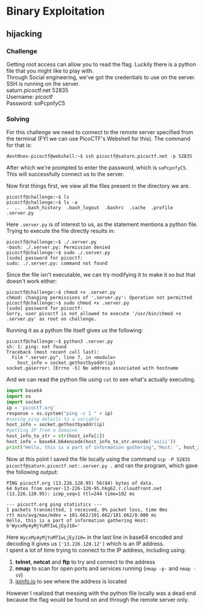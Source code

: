 # Binary Exploitation

## hijacking

### Challenge
Getting root access can allow you to read the flag. Luckily there is a python file that you might like to play with.  
Through Social engineering, we've got the credentials to use on the server. SSH is running on the server.  
saturn.picoctf.net 52835  
Username: picoctf  
Password: soPcpnfyC5  

### Solving
For this challenge we need to connect to the remote server specified from the terminal (FYI we can use PicoCTF's Webshell for this). The command for that is:
```
devt0nes-picoctf@webshell:~$ ssh picoctf@saturn.picoctf.net -p 52835
```
After which we're prompted to enter the password, which is `soPcpnfyC5`. This will successfully connect us to the server.  

Now first things first, we view all the files present in the directory we are.
```
picoctf@challenge:~$ ls
picoctf@challenge:~$ ls -a
.  ..  .bash_history  .bash_logout  .bashrc  .cache  .profile  .server.py
```

Here `.server.py` is of interest to us, as the statement mentions a python file.  
Trying to execute the file directly results in:
```
picoctf@challenge:~$ ./.server.py
-bash: ./.server.py: Permission denied
picoctf@challenge:~$ sudo ./.server.py
[sudo] password for picoctf:
sudo: ./.server.py: command not found
```
Since the file isn't executable, we can try modifying it to make it so but that doesn't work either:
```
picoctf@challenge:~$ chmod +x .server.py
chmod: changing permissions of '.server.py': Operation not permitted
picoctf@challenge:~$ sudo chmod +x .server.py
[sudo] password for picoctf:
Sorry, user picoctf is not allowed to execute '/usr/bin/chmod +x .server.py' as root on challenge.
```
Running it as a python file itself gives us the following:
```
picoctf@challenge:~$ python3 .server.py
sh: 1: ping: not found
Traceback (most recent call last):
  File ".server.py", line 7, in <module>
    host_info = socket.gethostbyaddr(ip)
socket.gaierror: [Errno -5] No address associated with hostname
```
And we can read the python file using `cat` to see what's actually executing.
```python
import base64
import os
import socket
ip = 'picoctf.org'
response = os.system("ping -c 1 " + ip)
#saving ping details to a variable
host_info = socket.gethostbyaddr(ip)
#getting IP from a domaine
host_info_to_str = str(host_info[2])
host_info = base64.b64encode(host_info_to_str.encode('ascii'))
print("Hello, this is a part of information gathering",'Host: ', host_info)
```

Now at this point I saved the file locally using the command `scp -P 52835 picoctf@saturn.picoctf.net:.server.py .` and ran the program, which gave the following output:
```
PING picoctf.org (13.226.120.95) 56(84) bytes of data.
64 bytes from server-13-226-120-95.hkg62.r.cloudfront.net (13.226.120.95): icmp_seq=1 ttl=244 time=102 ms

--- picoctf.org ping statistics ---
1 packets transmitted, 1 received, 0% packet loss, time 0ms
rtt min/avg/max/mdev = 101.662/101.662/101.662/0.000 ms
Hello, this is a part of information gathering Host:  b'WycxMy4yMjYuMTIwLjEyJ10='
```
Here `WycxMy4yMjYuMTIwLjEyJ10=` in the last line in base64 encoded and decoding it gives us `['13.226.120.12']` which is an IP address.  
I spent a lot of time trying to connect to the IP address, including using:
1. **telnet**, **netcat** and **ftp** to try and connect to the address
2. **nmap** to scan for open ports and services running (`nmap -p-` and `nmap -sV`)
3. [ipinfo.io](https://ipinfo.io/) to see where the address is located

However I realized that messing with the python file locally was a dead end because the flag would be found on and through the remote server only.




[//]: # (REFERENCES:)
[//]: # (https://www.wikihow.com/Become-Root-in-Linux#:~:text=You%20can%20unlock%20the%20root,T%20to%20start%20the%20terminal.&text=2-,Type,root%20and%20press%20%E2%86%B5%20Enter%20.)
[//]: # (https://blog.lumen.com/8-ways-to-succeed-in-your-first-capture-the-flag-ctf/)
[//]: # (https://medium.com/@CYberVIaz/pico-ctf-python-wrangling-writeups-900ee1bc25a6)
[//]: # (https://delinea.com/blog/linux-privilege-escalation)

[//]: # (For editing a Python file, use: `nano`, `vim`)